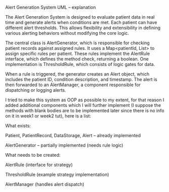Alert Generation System UML – explanation

The Alert Generation System is designed to evaluate patient data in real time and generate alerts when conditions are met. Each patient can have different alert thresholds. This allows flexibility and extensibility in defining various alerting behaviors without modifying the core logic.

The central class is AlertGenerator, which is responsible for checking patient records against assigned rules. It uses a Map<patientId, List<AlertRule>> to assign specific rules per patient. These rules implement the AlertRule interface, which defines the method check, returning a boolean. One implementation is ThresholdRule, which consists of logic gates for data.

When a rule is triggered, the generator creates an Alert object, which includes the patient ID, condition description, and timestamp. The alert is then forwarded to an AlertManager, a component responsible for dispatching or logging alerts. 

I tried to make this system as OOP as possible to my extent, for that reason I added additional components which I will further implement (I suppose the methods with blank bodies are to be implemented later since there is no info on it in week1 or week2 tut), here is a list:

What exists:

Patient, PatientRecord, DataStorage, Alert – already implemented

AlertGenerator – partially implemented (needs rule logic)

What needs to be created:

AlertRule (interface for strategy)

ThresholdRule (example strategy implementation)

AlertManager (handles alert dispatch)


